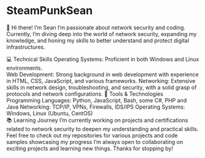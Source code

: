 # SteamPunkSean
👋 Hi there! I’m Sean
I’m passionate about network security and coding. Currently, I’m diving deep into the world of network security, expanding my knowledge, and honing my skills to better understand and protect digital infrastructures.

💻 Technical Skills
Operating Systems: Proficient in both Windows and Linux environments.<br/>
Web Development: Strong background in web development with experience in HTML, CSS, JavaScript, and various frameworks.
Networking: Extensive skills in network design, troubleshooting, and security, with a solid grasp of protocols and network configurations.
🔧 Tools & Technologies<br/>
Programming Languages: Python, JavaScript, Bash, some C#, PHP and Java
Networking: TCP/IP, VPNs, Firewalls, IDS/IPS
Operating Systems: Windows, Linux (Ubuntu, CentOS)<br/>
📚 Learning Journey
I’m currently working on projects and certifications related to network security to deepen my understanding and practical skills. Feel free to check out my repositories for various projects and code samples showcasing my progress
I’m always open to collaborating on exciting projects and learning new things. Thanks for stopping by!



